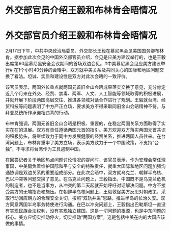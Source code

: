 # 外交部官员介绍王毅和布林肯会晤情况

# 外交部官员介绍王毅和布林肯会晤情况

2月17日下午，中共中央政治局委员、外交部长王毅在慕尼黑会见美国国务卿布林肯。据参加此次会见的中国外交部官员介绍，会见是应美方建议举行的，也是王毅出席第60届慕尼黑安全会议期间的首场双边会见。#中美慕尼黑会见应美方建议举行#
在1个小时40分钟的会晤中，双方就中美关系及共同关心的国际和地区问题交换了看法。坦诚、实质和建设性是双方对此次会晤的一致评价。

该官员表示，两国外长重点就两国元首旧金山会晤成果落实交换了意见，充分肯定近几个月来在外交、经贸、禁毒、两军、人文、人工智能等领域取得的积极进展，并就开展下阶段两国高层交往、推进各领域对话合作进行了规划。王毅就台湾、经贸科技等问题表明了中方严正立场，要求美方不得采取同旧金山会晤精神不符，与拜登总统所作承诺相违背的行动。

布林肯强调，两国元首旧金山会晤是积极、重要的，在稳定两国关系方面取得了实实在在的进展。双方有责任遵循两国元首的指引。美方欢迎双方落实两国元首共识的积极势头，将继续致力于同中方发展健康的经贸关系，推进两国人员往来。在台湾问题上，布林肯重申了美方立场，表示美方致力于一个中国政策，不支持“台独”，不寻求将台湾作为工具遏制中国。

在回答记者关于地区热点问题讨论情况的提问时，该官员表示，作为安理会常任理事国，中美肩负着维护国际和平与安全的特殊责任，就重大国际和地区问题加强沟通协调是双边关系的重要组成部分。在此次会晤中，双方就乌克兰、朝鲜半岛核、巴以冲突等问题交换了意见。在乌克兰问题上，王毅指出，中国既不是乌克兰危机的制造者，也不是当事方，从冲突的第二天起就开始呼吁对话解决问题。中方不接受美方的无端指责和施压。在朝鲜半岛核问题上，王毅敦促美方反思对朝政策，采取行动回应朝方的合理安全关切，按照“双轨并进”思路，推进半岛的长治久安。双方同意两国半岛事务特使进行沟通。在巴以冲突问题上，王毅指出巴勒斯坦一直没有实现民族合法权利，没有实现独立建国。这是一切问题的根源，也是中东问题的核心。美方应切实推动停火，切实推动“两国方案”。这是包括中美在内的大国应该做的事情。

